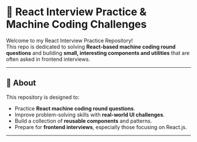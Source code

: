 # 🧠 React Interview Practice & Machine Coding Challenges

Welcome to my React Interview Practice Repository!  
This repo is dedicated to solving **React-based machine coding round questions** and building **small, interesting components and utilities** that are often asked in frontend interviews.

---

## 🚀 About

This repository is designed to:

- Practice **React machine coding round questions**.
- Improve problem-solving skills with **real-world UI challenges**.
- Build a collection of **reusable components** and patterns.
- Prepare for **frontend interviews**, especially those focusing on React.js.

---

